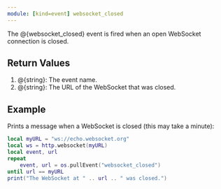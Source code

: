 ```yaml
---
module: [kind=event] websocket_closed
---
```


The @{websocket_closed} event is fired when an open WebSocket connection is closed.

## Return Values
1. @{string}: The event name.
2. @{string}: The URL of the WebSocket that was closed.

## Example
Prints a message when a WebSocket is closed (this may take a minute):
```lua
local myURL = "ws://echo.websocket.org"
local ws = http.websocket(myURL)
local event, url
repeat
    event, url = os.pullEvent("websocket_closed")
until url == myURL
print("The WebSocket at " .. url .. " was closed.")
```
